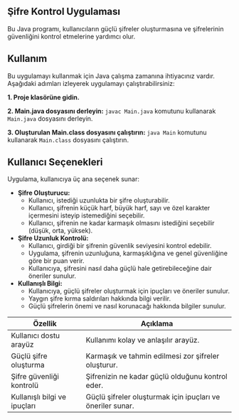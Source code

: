 ## **Şifre Kontrol Uygulaması**

Bu Java programı, kullanıcıların güçlü şifreler oluşturmasına ve şifrelerinin güvenliğini kontrol etmelerine yardımcı olur.



## **Kullanım** 

Bu uygulamayı kullanmak için Java çalışma zamanına ihtiyacınız vardır. Aşağıdaki adımları izleyerek uygulamayı çalıştırabilirsiniz:

**1. Proje klasörüne gidin.**

**2. Main.java dosyasını derleyin:** `javac Main.java` komutunu kullanarak `Main.java` dosyasını derleyin.

**3. Oluşturulan Main.class dosyasını çalıştırın:** `java Main` komutunu kullanarak `Main.class` dosyasını çalıştırın.


## **Kullanıcı Seçenekleri**

Uygulama, kullanıcıya üç ana seçenek sunar:

* **Şifre Oluşturucu:**
    * Kullanıcı, istediği uzunlukta bir şifre oluşturabilir.
    * Kullanıcı, şifrenin küçük harf, büyük harf, sayı ve özel karakter içermesini isteyip istemediğini seçebilir.
    * Kullanıcı, şifrenin ne kadar karmaşık olmasını istediğini seçebilir (düşük, orta, yüksek).
* **Şifre Uzunluk Kontrolü:**
    * Kullanıcı, girdiği bir şifrenin güvenlik seviyesini kontrol edebilir.
    * Uygulama, şifrenin uzunluğuna, karmaşıklığına ve genel güvenliğine göre bir puan verir.
    * Kullanıcıya, şifresini nasıl daha güçlü hale getirebileceğine dair öneriler sunulur.
* **Kullanışlı Bilgi:**
    * Kullanıcıya, güçlü şifreler oluşturmak için ipuçları ve öneriler sunulur.
    * Yaygın şifre kırma saldırıları hakkında bilgi verilir.
    * Güçlü şifrelerin önemi ve nasıl korunacağı hakkında bilgiler sunulur.




| Özellik | Açıklama |
|---|---|
| Kullanıcı dostu arayüz | Kullanımı kolay ve anlaşılır arayüz. |
| Güçlü şifre oluşturma | Karmaşık ve tahmin edilmesi zor şifreler oluşturur. |
| Şifre güvenliği kontrolü | Şifrenizin ne kadar güçlü olduğunu kontrol eder. |
| Kullanışlı bilgi ve ipuçları | Güçlü şifreler oluşturmak için ipuçları ve öneriler sunar. |
